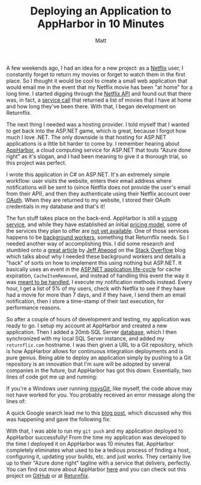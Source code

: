 ﻿---
layout: post
title: Deploying an Application to AppHarbor in 10 Minutes
author: Matt
permalink: /2011/03/deploying-an-application-to-appharbor-in-10-minutes/
categories:
  - Development
tags:
  - csharp
  - git
---

A few weekends ago, I had an idea for a new project: as a [Netflix](http://www.netflix.com/) user, I constantly forget to return my movies or forget to watch them in the first place. So I thought it would be cool to create a small web application that would email me in the event that my Netflix movie has been "at home" for a long time. I started digging through the [Netflix API](http://developer.netflix.com/) and found out that there was, in fact, a [service call](http://developer.netflix.com/docs/REST_API_Reference#0_41310) that returned a list of movies that I have at home and how long they've been there. With that, I began development on Returnflix.

The next thing I needed was a hosting provider. I told myself that I wanted to get back into the ASP.NET game, which is great, because I forgot how much I love .NET. The only downside is that hosting for ASP.NET applications is a little bit harder to come by. I remember hearing about [AppHarbor][4], a cloud computing service for ASP.NET that touts "Azure done right" as it's slogan, and I had been meaning to give it a thorough trial, so this project was perfect.

 [4]: http://appharbor.com/

I wrote this application in C# on ASP.NET. It's an extremely simple workflow: user visits the website, enters their email address where notifications will be sent to (since Netflix does not provide the user's email from their API), and then they authenticate using their Netflix account over [OAuth][5]. When they are returned to my website, I stored their OAuth credentials in my database and that's it!

 [5]: http://oauth.net/

The fun stuff takes place on the back-end. AppHarbor is still a [young service][6], and while they have established an initial [pricing model][7], some of the services they plan to offer are [not yet available][8]. One of those services happens to be [background workers][9], something that Returnflix needs. So I needed another way of accomplishing this. I did some research and stumbled onto a [great article][10] by [Jeff Atwood][11] on the [Stack Overflow][12] blog which talks about why I needed these background workers and details a "hack" of sorts on how to implement this using nothing but ASP.NET. It basically uses an event in the [ASP.NET application life-cycle][13] for cache expiration, `CacheItemRemoved`, and instead of handling this event the way it was [meant to be handled][14], I execute my notification methods instead. Every hour, I get a list of 5% of my users, check with Netflix to see if they have had a movie for more than 7 days, and if they have, I send them an email notification, then I store a time-stamp of their last execution, for performance reasons.

 [6]: http://blog.appharbor.com/2010/11/13/welcome-aboard
 [7]: http://appharbor.com/page/pricing
 [8]: http://blog.appharbor.com/2011/1/27/preliminary-pricing-page
 [9]: http://blog.appharbor.com/2011/1/20/handling-background-tasks
 [10]: http://blog.stackoverflow.com/2008/07/easy-background-tasks-in-aspnet/
 [11]: http://www.codinghorror.com/blog/
 [12]: http://stackoverflow.com/
 [13]: http://msdn.microsoft.com/en-us/library/ms178473.aspx
 [14]: http://weblogs.asp.net/kwarren/archive/2004/05/20/136129.aspx

So after a couple of hours of development and testing, my application was ready to go. I setup my account at AppHarbor and created a new application. Then I added a 20mb SQL Server [database][15], which I then synchronized with my local SQL Server instance, and added my `returnflix.com` hostname. I was then given a URL to a Git repository, which is how AppHarbor allows for continuous integration deployments and is pure genius. Being able to deploy an application simply by pushing to a Git repository is an innovation that I'm sure will be adopted by several companies in the future, but AppHarbor has got this down. Essentially, two lines of code got me up and running:

 [15]: http://blog.appharbor.com/2010/12/06/now-with-sql-server

<script src="https://gist.github.com/mbmccormick/860286.js"> </script>

If you're a Windows user running [msysGit][16], like myself, the code above may not have worked for you. You probably received an error message along the lines of:

 [16]: http://code.google.com/p/msysgit/

<script src="https://gist.github.com/mbmccormick/860293.js"> </script>

A quick Google search lead me to this [blog post][17], which discussed why this was happening and gave the following fix:

 [17]: http://www.lostechies.com/blogs/dahlbyk/archive/2010/09/26/msysgit-error-setting-certificate-verify-locations.aspx

<script src="https://gist.github.com/mbmccormick/860295.js"> </script>

With that, I was able to run my `git push` and my application deployed to AppHarbor successfully! From the time my application was developed to the time I deployed it on AppHarbor was 10 minutes flat. AppHarbor completely eliminates what used to be a tedious process of finding a host, configuring it, updating your builds, etc. and just works. They certainly live up to their "Azure done right" tagline with a service that delivers, perfectly. You can find out more about AppHarbor [here][18] and you can check out this project on [GitHub][19] or at [Returnflix][20].

 [18]: http://www.appharbor.com
 [19]: http://github.com/mbmccormick/returnflix
 [20]: http://returnflix.com/
